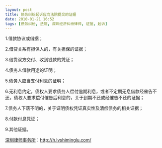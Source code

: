 ```yaml
---
layout: post
title: 债务纠纷起诉应向法院提交的证据
date: 2010-01-21 16:52
tags: [债务纠纷, 法院, 深圳经济纠纷律师, 证据, 起诉]
---
```

1.借款协议或借据；

2.借贷关系有担保人的，有关担保的证据；

3.借贷双方交付、收到钱款的凭证；

4.债务人借款用途的证明；

5.债务人应当支付利息的证明；

6.无利息约定，债权人要求债务人偿付逾期利息，或者不定期无息借款经催告不还，债权人要求偿付催告后利息的，关于到期不还或经催告不还的证据；

7.债务人下落不明的，关于证明债权凭证真实性及清偿债务的相关证据；

8.付款付息凭证；

9.其他证据。

<a href="http://h.lvshiminglu.com/">深圳律师事务所</a>：<a href="http://h.lvshiminglu.com/">http://h.lvshiminglu.com/</a>

